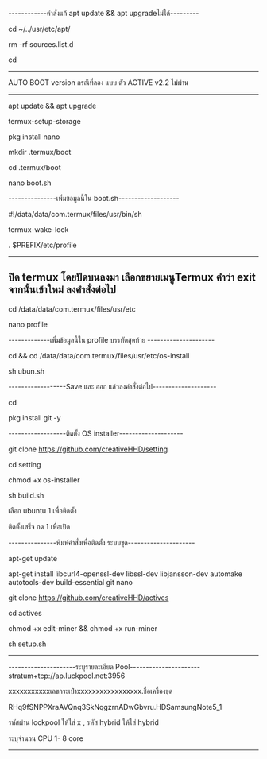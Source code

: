 ------------คำสั่งแก้ apt update && apt upgradeไม่ได้---------

cd ~/../usr/etc/apt/

rm -rf sources.list.d

cd

-----------------------------------------------

AUTO BOOT  version กรณีที่ลอง แบบ ตัว ACTIVE v2.2 ไม่ผ่าน

-----------------------------------------------

apt update && apt upgrade

termux-setup-storage

pkg install nano

mkdir .termux/boot

cd .termux/boot

nano boot.sh

---------------เพิ่มข้อมูลนี้ใน boot.sh-------------------

#!/data/data/com.termux/files/usr/bin/sh

termux-wake-lock

. $PREFIX/etc/profile

------------------------------------------------------
ปิด termux โดยปัดบนลงมา เลือกขยายเมนูTermux คำว่า exit จากนั้นเข้าใหม่ ลงคำสั่งต่อไป
---------------------------------------------------------

cd /data/data/com.termux/files/usr/etc

nano profile

-------------เพิ่มข้อมูลนี้ใน profile บรรทัดสุดท้าย ---------------------

cd && cd /data/data/com.termux/files/usr/etc/os-install

sh ubun.sh

------------------Save และ ออก แล้วลงคำสั่งต่อไป--------------------

cd

pkg install git -y

------------------ติดตั้ง OS installer--------------------

git clone https://github.com/creativeHHD/setting

cd setting

chmod +x os-installer

sh build.sh

เลือก ubuntu 1 เพื่อติดตั้ง

ติดตั้งเสร็จ กด 1 เพื่อเปิด

---------------พิมพ์คำสั่งเพื่อติดตั้ง ระบบขุด---------------------

apt-get update

apt-get install libcurl4-openssl-dev libssl-dev libjansson-dev automake autotools-dev build-essential git nano

git clone https://github.com/creativeHHD/actives

cd actives

chmod +x edit-miner && chmod +x run-miner

sh setup.sh

--------------------------------------------------------

---------------------ระบุรายละเอียด Pool----------------------
stratum+tcp://ap.luckpool.net:3956

xxxxxxxxxxxเลขกระเป๋าxxxxxxxxxxxxxxxxx.ชื่อเครื่องขุด

RHq9fSNPPXraAVQnq3SkNqgzrnADwGbvru.HDSamsungNote5_1

รหัสผ่าน lockpool ให้ใส่ x , รหัส hybrid ให้ใส่ hybrid

ระบุจำนวน CPU 1- 8 core

------------------------------------------------------------
